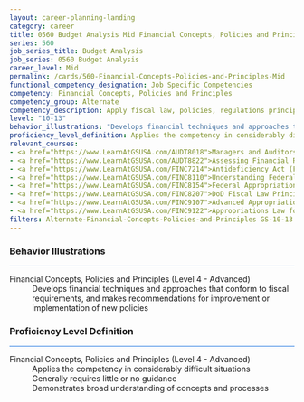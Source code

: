 ```yaml
---
layout: career-planning-landing
category: career
title: 0560 Budget Analysis Mid Financial Concepts, Policies and Principles
series: 560
job_series_title: Budget Analysis
job_series: 0560 Budget Analysis
career_level: Mid
permalink: /cards/560-Financial-Concepts-Policies-and-Principles-Mid
functional_competency_designation: Job Specific Competencies
competency: Financial Concepts, Policies and Principles
competency_group: Alternate
competency_description: Apply fiscal law, policies, regulations principles, standards, and procedures to financial management activities
level: "10-13"
behavior_illustrations: "Develops financial techniques and approaches that conform to fiscal requirements, and makes recommendations for improvement or implementation of new policies"
proficiency_level_definition: Applies the competency in considerably difficult situations ? Generally requires little or no guidance ? Demonstrates broad understanding of concepts and processes
relevant_courses: 
- <a href="https://www.LearnAtGSUSA.com/AUDT8018">Managers and Auditors Roles in Assessing Internal Controls (AUDT8003), GSU</a>
- <a href="https://www.LearnAtGSUSA.com/AUDT8822">Assessing Financial Related Activities and Controls (AUDT8811), GSU</a>
- <a href="https://www.LearnAtGSUSA.com/FINC7214">Antideficiency Act (FINC7207), GSU</a>
- <a href="https://www.LearnAtGSUSA.com/FINC8110">Understanding Federal Financial Statements (FINC8103), GSU</a>
- <a href="https://www.LearnAtGSUSA.com/FINC8154">Federal Appropriations Law Refresher and Update (FINC8147), GSU</a>
- <a href="https://www.LearnAtGSUSA.com/FINC8207">DoD Fiscal Law Principles (FINC8200), GSU</a>
- <a href="https://www.LearnAtGSUSA.com/FINC9107">Advanced Appropriations Law (FINC9100), GSU</a>
- <a href="https://www.LearnAtGSUSA.com/FINC9122">Appropriations Law for Reimbursements, Revolving Funds and User Fees (FINC9115), GSU</a>
filters: Alternate-Financial-Concepts-Policies-and-Principles GS-10-13 series-0560
---
```


<div class="desktop:grid-col-6 margin-y-3">
  <div class="border-top-2 bg-white padding-3 shadow-5 height-full members-hover border-1px button-border border-top-blue radius-lg card-text-color">
    <h3>Behavior Illustrations</h3>
    <hr style="background-color: #1b74e0 !important;"/>
    <dl class="text-base card-content-color"><dt>Financial Concepts, Policies and Principles (Level 4 - Advanced)</dt><dd>Develops financial techniques and approaches that conform to fiscal requirements, and makes recommendations for improvement or implementation of new policies</dd></dl>
  </div>
</div>
<div class="desktop:grid-col-6 margin-y-3">
  <div class="border-top-2 bg-white padding-3 shadow-5 height-full members-hover border-1px button-border border-top-blue radius-lg card-text-color">
    <h3>Proficiency Level Definition</h3>
     <hr style="background-color: #1b74e0 !important;"/>
    <dl class="text-base card-content-color"><dt>Financial Concepts, Policies and Principles (Level 4 - Advanced)</dt><dd>Applies the competency in considerably difficult situations </dd><dd> Generally requires little or no guidance </dd><dd> Demonstrates broad understanding of concepts and processes</dd></dl>
  </div>
</div>